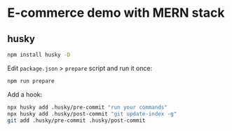 # E-commerce demo with MERN stack

## husky

```bash
npm install husky -D
```

Edit `package.json` > `prepare` script and run it once:

```bash
npm run prepare
```

Add a hook:

```bash
npx husky add .husky/pre-commit "run your commands"
npx husky add .husky/post-commit "git update-index -g"
git add .husky/pre-commit .husky/post-commit
```
